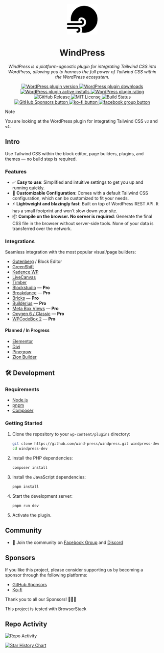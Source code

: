 <p align="center">
  <img src="./windpress.svg" alt="WindPress Logo" width="100">
</p>

<h1 align="center">WindPress</h1>

<p align="center">
  <i>WindPress is a platform-agnostic plugin for integrating Tailwind CSS into WordPress, allowing you to harness the full power of Tailwind CSS within the WordPress ecosystem.</i>
</p>

<p align="center">
  <a href="https://downloads.wordpress.org/plugin/windpress.zip">
    <picture>
    <img src="https://img.shields.io/wordpress/plugin/v/windpress.svg?logo=wordpress&label=version" alt="WordPress plugin version" />
    </picture>
  </a>
  <a href="https://wordpress.org/plugins/windpress/advanced/">
    <picture>
    <img src="https://img.shields.io/wordpress/plugin/dt/windpress.svg?logo=wordpress" alt="WordPress plugin downloads" />
    </picture>
  </a>
  <a href="https://wordpress.org/plugins/windpress/">
    <picture>
    <img src="https://img.shields.io/wordpress/plugin/installs/windpress.svg?logo=wordpress" alt="WordPress plugin active installs" />
    </picture>
  </a>
  <a href="https://wordpress.org/support/plugin/windpress/reviews/?filter=5/#new-post">
    <picture>
    <img src="https://img.shields.io/wordpress/plugin/stars/windpress.svg?logo=wordpress" alt="WordPress plugin rating" />
    </picture>
  </a>
  <br />
  <a href="https://github.com/wind-press/windpress/tags">
    <picture>
    <img src="https://img.shields.io/github/v/tag/wind-press/windpress.svg" alt="GitHub Release" />
    </picture>
  </a>
  <a href="https://github.com/wind-press/windpress/blob/master/LICENSE">
    <picture>
    <img src="https://img.shields.io/github/license/wind-press/windpress.svg" alt="MIT License" />
    </picture>
  </a>
  <a href="https://github.com/wind-press/windpress/actions">
    <picture>
    <img src="https://img.shields.io/github/actions/workflow/status/wind-press/windpress/deploy.yaml" alt="Build Status" />
    </picture>
  </a>
  <br />
  <a aria-label="GitHub Sponsors" href="https://github.com/sponsors/suasgn">
    <picture>
      <img alt="GitHub Sponsors button" src="https://img.shields.io/github/sponsors/suasgn?logo=github">
    </picture>
  </a>
  <a aria-label="Support me on Ko-fi" href="https://ko-fi.com/Q5Q75XSF7">
    <picture>
      <img alt="ko-fi button" src="https://img.shields.io/badge/Buy_me_a_Coffee-ff5e5b?logo=ko-fi&label=Ko-fi">
    </picture>
  </a>
  <a aria-label="Join Our Facebook community" href="https://wind.press/go/facebook">
    <picture>
      <img alt="facebook group button" src="https://img.shields.io/badge/Join_us-0866ff?logo=facebook&label=Community">
    </picture>
  </a>
</p>

> [!NOTE]
>
> You are looking at the WordPress plugin for integrating Tailwind CSS `v3` and `v4`.


## Intro

Use Tailwind CSS within the block editor, page builders, plugins, and themes — no build step is required.

### Features

- ✅ **Easy to use**: Simplified and intuitive settings to get you up and running quickly.
- 🥰 **Customizable Configuration**: Comes with a default Tailwind CSS configuration, which can be customized to fit your needs.
- ⚡️ **Lightweight and blazingly fast**: Built on top of WordPress REST API. It has a small footprint and won't slow down your site.
- 📦 **Compile on the browser. No server is required**: Generate the final CSS file in the browser without server-side tools. None of your data is transferred over the network.

### Integrations

Seamless integration with the most popular visual/page builders:

* [Gutenberg](https://wordpress.org/gutenberg) / Block Editor
* [GreenShift](https://shop.greenshiftwp.com/?from=3679)
* [Kadence WP](https://kadencewp.com)
* [LiveCanvas](https://livecanvas.com/?ref=4008)
* [Timber](https://upstatement.com/timber/)
* [Blockstudio](https://blockstudio.dev/?ref=7) — **Pro**
* [Breakdance](https://breakdance.com/ref/165/) — **Pro**
* [Bricks](https://bricksbuilder.io/) — **Pro**
* [Builderius](https://builderius.io/?referral=afdfca82c8) — **Pro**
* [Meta Box Views](https://metabox.sjv.io/OeOeZr) — **Pro**
* [Oxygen 6 / Classic](https://oxygenbuilder.com/ref/12/) — **Pro**
* [WPCodeBox 2](https://wpcodebox.com/) — **Pro**

#### Planned / In Progress

* [Elementor](https://be.elementor.com/visit/?bta=209150&brand=elementor)
* [Divi](https://www.elegantthemes.com/affiliates/idevaffiliate.php?id=47622)
* [Pinegrow](https://pinegrow.com/wordpress)
* [Zion Builder](https://zionbuilder.io/)

## 🛠 Development

### Requirements

- [Node.js](https://nodejs.org/)
- [pnpm](https://pnpm.io)
- [Composer](https://getcomposer.org/)

### Getting Started

1. Clone the repository to your `wp-content/plugins` directory:

    ```bash
    git clone https://github.com/wind-press/windpress.git windpress-dev
    cd windpress-dev
    ```
2. Install the PHP dependencies:

    ```bash
    composer install
    ```

3. Install the JavaScript dependencies:

    ```bash
    pnpm install
    ```


4. Start the development server:

    ```bash
    pnpm run dev
    ```


5. Activate the plugin.

## Community

- 💬 Join the community on [Facebook Group](https://wind.press/go/facebook) and [Discord](https://wind.press/go/discord)

## Sponsors

If you like this project, please consider supporting us by becoming a sponsor through the following platforms:

- [GitHub Sponsors](https://github.com/sponsors/suasgn)
- [Ko-fi](https://ko-fi.com/Q5Q75XSF7)

Thank you to all our Sponsors! 🥰🫰🫶

This project is tested with BrowserStack

## Repo Activity

![Repo Activity](https://repobeats.axiom.co/api/embed/0769f849ed16dfa78931203ea4e2a6291fd8be04.svg "Repobeats analytics image")

<a href="https://star-history.com/#wind-press/windpress&Date"> <picture> <source media="(prefers-color-scheme: dark)" srcset="https://api.star-history.com/svg?repos=wind-press/windpress&type=Date&theme=dark" /> <source media="(prefers-color-scheme: light)" srcset="https://api.star-history.com/svg?repos=wind-press/windpress&type=Date" /> <img alt="Star History Chart" src="https://api.star-history.com/svg?repos=wind-press/windpress&type=Date" /> </picture> </a>
